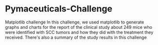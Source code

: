 # Pymaceuticals-Challenge
Matplotlib challenge
In this challenge, we used matplotlib to generate graphs and charts for the report of the clinical study about 249 mice who were identified with SCC tumors and how they did with the treatment they received. 
There's also a summary of the study results in this challenge
